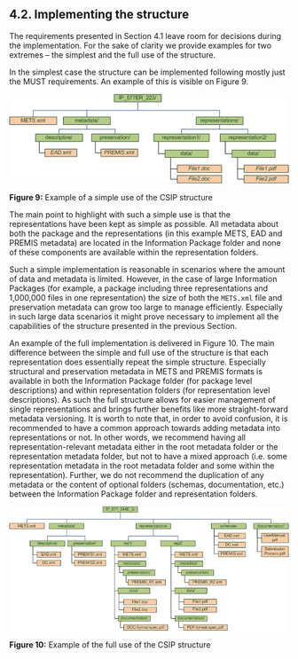 ## 4.2.	Implementing the structure
The requirements presented in Section 4.1 leave room for decisions during the implementation. For the sake of clarity we provide examples for two extremes – the simplest and the full use of the structure.

In the simplest case the structure can be implemented following mostly just the MUST requirements. An example of this is visible on Figure 9.

<a name="fig9"></a>
![CSIP Example](specification/implementation/structure/implementation/fig_9_cs_ip_simple.png "Example of a simple use of the CSIP structure.")

**Figure 9:** Example of a simple use of the CSIP structure

The main point to highlight with such a simple use is that the representations have been kept as simple as possible. All metadata about both the package and the representations (in this example METS, EAD and
PREMIS metadata) are located in the Information Package folder and none of these components are available within the representation folders.

Such a simple implementation is reasonable in scenarios where the amount of data and metadata is limited. However, in the case of large Information Packages (for example, a package including three representations and 1,000,000 files in one representation) the size of both the `METS.xml` file and preservation metadata can grow too large to manage efficiently. Especially in such large data scenarios it might prove necessary to implement all the capabilities of the structure presented in the previous Section.

An example of the full implementation is delivered in Figure 10. The main difference between the simple and full use of the structure is that each representation does essentially repeat the simple structure. Especially structural and preservation metadata in METS and PREMIS formats is available in both the Information Package folder (for package level descriptions) and within representation folders (for representation level descriptions). As such the full structure allows for easier management of single representations and brings further benefits like more straight-forward metadata versioning. It is worth to note that, in order to avoid confusion, it is recommended to have a common approach towards adding metadata into representations or not. In other words, we recommend having all representation-relevant metadata either in the root metadata folder or the representation metadata folder, but not to have a mixed approach (i.e. some representation metadata in the root metadata folder and some within the representation). Further, we do not recommend the duplication of any metadata or the content of optional folders (schemas, documentation, etc.) between the Information Package folder and representation folders.

<a name="fig10"></a>
![CSIP Example](specification/implementation/structure/implementation/fig_10_cs_ip_full.png "Example of the full use of the CSIP structure.")

**Figure 10:** Example of the full use of the CSIP structure
 
